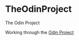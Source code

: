 TheOdinProject
==============

The Odin Project

Working through the [Odin Project](http://www.theodinproject.com/home)
